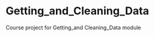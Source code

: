 Getting_and_Cleaning_Data
=========================

Course project for Getting_and Cleaning_Data module

